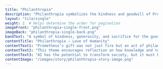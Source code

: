 ```yaml
---
title: "Philanthropia"
description: "Philanthropia symbolizes the kindness and goodwill of Prometheus towards humanity."
layout: "tile/single"
weight: 2  # Helps determine the order for pagination
imageFront: "philanthropia-single-front.png"
imageBack: "philanthropia-single-back.png"
bandText: "A symbol of kindness, generosity, and sacrifice for the good of others."
contentTitle: "Philanthropia – Love of Humanity"
contentText1: "Prometheus’s gift was not just fire but an act of philanthropy, born out of love for humanity. It demonstrated a selfless desire to uplift humankind."
contentText2: "This theme encourages reflection on how knowledge and technology, like AI, can be used for social good—fostering community, connection, and well-being."
contentText3: "AI has the potential to transform society, but it must be wielded with care to ensure it benefits all, much like Prometheus’s gift to humanity."
contentImage: "/images/story/philanthropia-story-image.png"
---
```


